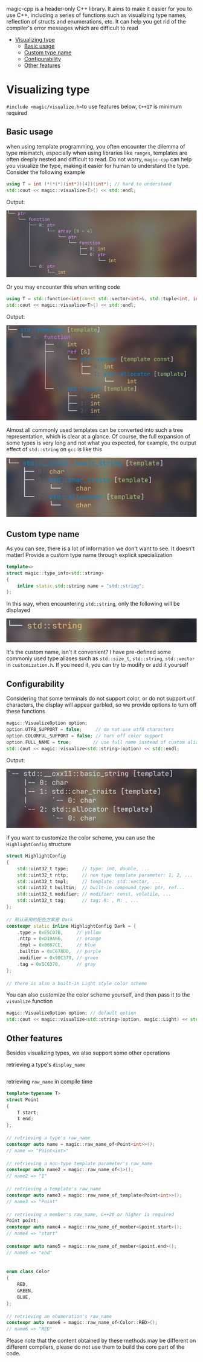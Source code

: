 magic-cpp is a header-only C++ library. It aims to make it easier for you to use C++, including a series of functions such as visualizing type names, reflection of structs and enumerations, etc. It can help you get rid of the compiler's error messages which are difficult to read


- [Visualizing type](#visualizing-type)
  - [Basic usage](#basic-usage)
  - [Custom type name](#custom-type-name)
  - [Configurability](#configurability)
  - [Other features](#other-features)


# Visualizing type
`#include <magic/visualize.h>`to use features below, `C++17` is minimum required

## Basic usage
when using template programming, you often encounter the dilemma of type mismatch, especially when using libraries like `ranges`, templates are often deeply nested and difficult to read. Do not worry, `magic-cpp` can help you visualize the type, making it easier for human to understand the type. Consider the following example
```cpp
using T = int (*(*(*)(int*))[4])(int*); // hard to understand
std::cout << magic::visualize<T>() << std::endl;
```
Output:

![visualize](docs/assets/sample_ptr.png)

Or you may encounter this when writing code
```cpp
using T = std::function<int(const std::vector<int>&, std::tuple<int, int, int>)>; // hard to understand
std::cout << magic::visualize<T>() << std::endl;
```
Output:

![visualize](docs/assets/std_function.png)

Almost all commonly used templates can be converted into such a tree representation, which is clear at a glance. Of course, the full expansion of some types is very long and not what you expected, for example, the output effect of `std::string` on `gcc` is like this

![visualize](docs/assets/full_std_string.png)

## Custom type name
As you can see, there is a lot of information we don't want to see. It doesn't matter! Provide a custom type name through explicit specialization
```cpp
template<>
struct magic::type_info<std::string>
{
    inline static std::string name = "std::string";
};
```
In this way, when encountering `std::string`, only the following will be displayed

![visualize](docs/assets/std_string.png)

It's the custom name, isn't it convenient? I have pre-defined some commonly used type aliases such as `std::size_t`, `std::string`, `std::vector` in `customization.h`. If you need it, you can try to modify or add it yourself

## Configurability
Considering that some terminals do not support color, or do not support `utf` characters, the display will appear garbled, so we provide options to turn off these functions
```cpp
magic::VisualizeOption option;
option.UTF8_SUPPORT = false;     // do not use utf8 characters
option.COLORFUL_SUPPORT = false; // turn off color support
option.FULL_NAME = true;        // use full name instead of custom alias
std::cout << magic::visualize<std::string>(option) << std::endl;
```
Output:

![visualize](docs/assets/noutf_nocolor_full_std_string.png)

if you want to customize the color scheme, you can use the `HighlightConfig` structure
```cpp
struct HighlightConfig
{
    std::uint32_t type;     // type: int, double, ...
    std::uint32_t nttp;     // non type template parameter: 1, 2, ...
    std::uint32_t tmpl;     // template: std::vector, ...
    std::uint32_t builtin;  // built-in compound type: ptr, ref...
    std::uint32_t modifier; // modifier: const, volatile, ...
    std::uint32_t tag;      // tag: R: , M: , ...
};

// 默认采用的配色方案是 Dark
constexpr static inline HighlightConfig Dark = {
    .type = 0xE5C07B,     // yellow
    .nttp = 0xD19A66,     // orange
    .tmpl = 0x0087CE,     // blue
    .builtin = 0xC678DD,  // purple
    .modifier = 0x98C379, // green
    .tag = 0x5C6370,      // gray
};

// there is also a built-in Light style color scheme
```
You can also customize the color scheme yourself, and then pass it to the `visualize` function
```cpp
magic::VisualizeOption option; // default option
std::cout << magic::visualize<std::string>(option, magic::Light) << std::endl;
```
## Other features
Besides visualizing types, we also support some other operations

retrieving a type's `display_name`
```cpp


```

retrieving `raw_name` in compile time
```cpp
template<typename T>
struct Point
{
    T start;
    T end;
};

// retrieving a type's raw_name
constexpr auto name = magic::raw_name_of<Point<int>>();
// name => "Point<int>"

// retrieving a non-type template parameter's raw_name
constexpr auto name2 = magic::raw_name_of<1>();
// name2 => "1"

// retrieving a template's raw_name
constexpr auto name3 = magic::raw_name_of_template<Point<int>>();
// name3 => "Point"

// retrieving a member's raw_name, C++20 or higher is required
Point point;
constexpr auto name4 = magic::raw_name_of_member<&point.start>();
// name4 => "start"

constexpr auto name5 = magic::raw_name_of_member<&point.end>();
// name5 => "end"


enum class Color
{
    RED,
    GREEN,
    BLUE,
};

// retrieving an enumeration's raw_name
constexpr auto name6 = magic::raw_name_of<Color::RED>();
// name6 => "RED"
```
Please note that the content obtained by these methods may be different on different compilers, please do not use them to build the core part of the code.